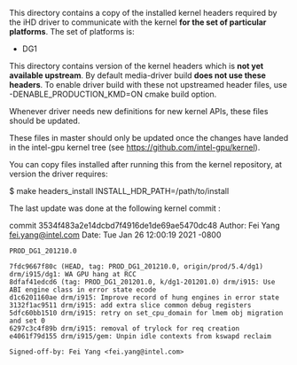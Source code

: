 This directory contains a copy of the installed kernel headers
required by the iHD driver to communicate with the kernel **for
the set of particular platforms**. The set of platforms is:

* DG1

This directory contains version of the kernel headers which is **not yet
available upstream**. By default media-driver build **does not use these
headers**. To enable driver build with these not upstreamed header files,
use -DENABLE_PRODUCTION_KMD=ON cmake build option.

Whenever driver needs new definitions for new kernel
APIs, these files should be updated.

These files in master should only be updated once the changes have landed
in the intel-gpu kernel tree (see https://github.com/intel-gpu/kernel).

You can copy files installed after running this from the kernel
repository, at version the driver requires:

$ make headers_install INSTALL_HDR_PATH=/path/to/install

The last update was done at the following kernel commit :

commit 3534f483a2e14dcbd7f4916de1de69ae5470dc48
Author: Fei Yang <fei.yang@intel.com>
Date:   Tue Jan 26 12:00:19 2021 -0800

    PROD_DG1_201210.0

    7fdc9667f80c (HEAD, tag: PROD_DG1_201210.0, origin/prod/5.4/dg1) drm/i915/dg1: WA GPU hang at RCC
    8dfaf41edcd6 (tag: PROD_DG1_201201.0, k/dg1-201201.0) drm/i915: Use ABI engine class in error state ecode
    d1c6201160ae drm/i915: Improve record of hung engines in error state
    3132f1ac9511 drm/i915: add extra slice common debug registers
    5dfc60bb1510 drm/i915: retry on set_cpu_domain for lmem obj migration and set 0
    6297c3c4f89b drm/i915: removal of trylock for req creation
    e4061f79d155 drm/i915/gem: Unpin idle contexts from kswapd reclaim

    Signed-off-by: Fei Yang <fei.yang@intel.com>

